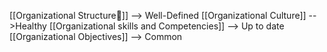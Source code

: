 
[[Organizational Structure🔼]] --> Well-Defined 
[[Organizational Culture]] -->Healthy
[[Organizational skills and Competencies]] --> Up to date
[[Organizational Objectives]]  --> Common
